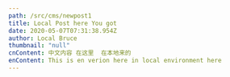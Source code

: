 ```yaml
---
path: /src/cms/newpost1
title: Local Post here You got
date: 2020-05-07T07:31:38.954Z
author: Local Bruce
thumbnail: "null"
cnContent: 中文内容 在这里  在本地来的
enContent: This is en verion here in local environment here
---
```

